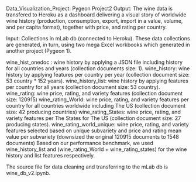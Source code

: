 Data_Visualization_Project: Pygeon Project2
Output: The wine data is transfered to Heroku as a dashboard delivering a visual story of worldwide wine history (production, consumption, export, import in a value, volume, and per capita format), together with price, and rating per country.

Input: Collections in mLab db (connected to Heroku). These data collections are generated, in turn, using two mega Excel workbooks which generated in another project (Pygeon 1).

wine_hist_onedoc : wine history by applying a JSON file including history for all countries and years (collection documents size: 1).
wine_history: wine history by applying features per country per year (collection document size: 53 country * 152 years).
wine_history_list: wine history by applying features per country for all years (collection document size: 53 country).
wine_rating: wine price, rating, and variety features (collection document size: 120915)
wine_rating_World: wine price, rating, and variety features per country for all countries worldwide including The US (collection document size: 42 producing countries)
wine_rating_States: wine price, rating, and variety features per The States for The US (collection document size: 27 producing states).
wine_rating_world_unique: wine price, rating, and variety features selected based on unique subvariety and price and rating mean value per subvariety (downsized the original 120915 documents to 1548 documents)
Based on our performance benchmark, we used wine_history_list and (wine_rating_World + wine_rating_states) for the wine history and list features respectively.

The source file for data cleaning and transferring to the mLab db is wine_db_v2.ipynb.


